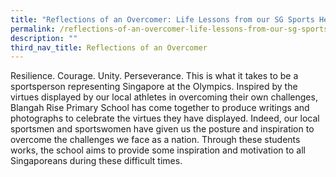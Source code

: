 ```yaml
---
title: "Reflections of an Overcomer: Life Lessons from our SG Sports Heroes"
permalink: /reflections-of-an-overcomer-life-lessons-from-our-sg-sports-heroes/
description: ""
third_nav_title: Reflections of an Overcomer
---
```

<p>Resilience. Courage. Unity. Perseverance. This is what it takes to be a sportsperson representing Singapore at the Olympics. Inspired by the virtues displayed by our local athletes in overcoming their own challenges, Blangah Rise Primary School has come together to produce writings and photographs to celebrate the virtues they have displayed. Indeed, our local sportsmen and sportswomen have given us the posture and inspiration to overcome the challenges we face as a nation. Through these students works, the school aims to provide some inspiration and motivation to all Singaporeans during these difficult times.</p>